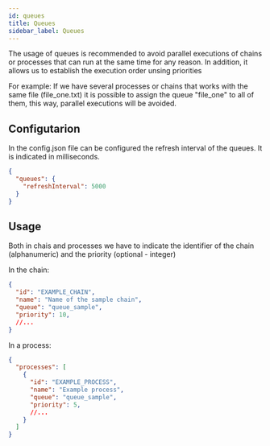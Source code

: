 ```yaml
---
id: queues
title: Queues
sidebar_label: Queues
---
```


The usage of queues is recommended to avoid parallel executions of chains or processes that can run at the same time for any reason. In addition, it allows us to establish the execution order unsing priorities

For example: If we have several processes or chains that works with the same file (file_one.txt) it is possible to assign the queue "file_one" to all of them, this way, parallel executions will be avoided.

## Configutarion

In the config.json file can be configured the refresh interval of the queues. It is indicated in milliseconds.

```json
{
  "queues": {
    "refreshInterval": 5000
  }
}
```

## Usage

Both in chais and processes we have to indicate the identifier of the chain (alphanumeric) and the priority (optional - integer)

In the chain:

```json
{
  "id": "EXAMPLE_CHAIN",
  "name": "Name of the sample chain",
  "queue": "queue_sample",
  "priority": 10,
  //...
}
```

In a process:

```json
{
  "processes": [
    {
      "id": "EXAMPLE_PROCESS",
      "name": "Example process",
      "queue": "queue_sample",
      "priority": 5,
      //...
    }
  ]
}
```
